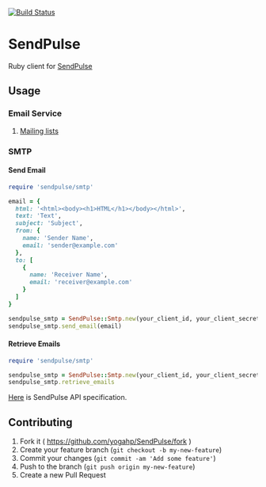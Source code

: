 [![Build Status](https://travis-ci.org/yogahp/SendPulse.svg?branch=master)](https://travis-ci.org/yogahp/SendPulse)

# SendPulse

Ruby client for [SendPulse](https://sendpulse.com/)

## Usage

### Email Service
1. [Mailing lists](https://github.com/yogahp/SendPulse/wiki/Mailing-lists)

### SMTP
#### Send Email

```ruby
require 'sendpulse/smtp'

email = {
  html: '<html><body><h1>HTML</h1></body></html>',
  text: 'Text',
  subject: 'Subject',
  from: {
    name: 'Sender Name',
    email: 'sender@example.com'
  },
  to: [
    {
      name: 'Receiver Name',
      email: 'receiver@example.com'
    }
  ]
}

sendpulse_smtp = SendPulse::Smtp.new(your_client_id, your_client_secret, 'https', nil)
sendpulse_smtp.send_email(email)
```

#### Retrieve Emails 

```ruby
require 'sendpulse/smtp'

sendpulse_smtp = SendPulse::Smtp.new(your_client_id, your_client_secret, 'https', nil)
sendpulse_smtp.retrieve_emails
```


[Here](https://sendpulse.com/integrations/api) is SendPulse API specification.

## Contributing

1. Fork it ( https://github.com/yogahp/SendPulse/fork )
2. Create your feature branch (`git checkout -b my-new-feature`)
3. Commit your changes (`git commit -am 'Add some feature'`)
4. Push to the branch (`git push origin my-new-feature`)
5. Create a new Pull Request
